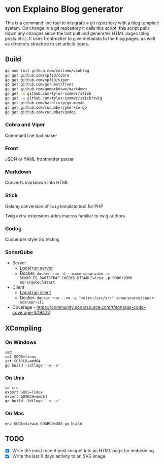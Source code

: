 # von Explaino Blog generator

This is a command line tool to integrate a git repository with a blog template system. On change in a git repository it calls this script, this script pulls down any changes since the last pull and generates HTML pages (blog posts etc.). It uses frontmatter to give metadata to the blog pages, as well as directory structure to set article types.

## Build

```sh
go mod init github.com/colinmo/vonblog
go get github.com/spf13/cobra
go get github.com/spf13/viper
go get github.com/gernest/front
go get github.com/gomarkdown/markdown 
go get -u github.com/tyler-sommer/stick
go get -u github.com/tyler-sommer/stick/twig
go get github.com/hashicorp/go-memdb
go get github.com/cucumber/gherkin-go  
go get github.com/cucumber/godog
```

### Cobra and Viper

Command line tool maker

### Front

JSON or YAML frontmatter parser

### Markdown

Converts markdown into HTML

### Stick

Golang conversion of `twig` template tool for PHP

Twig extra extensions adds macros familiar to twig authors

### Godog

Cucumber style Go testing

### SonarQube

* Server
  * [Local run server](https://docs.sonarqube.org/latest/setup/get-started-2-minutes/)
  * Docker: `docker run -d --name sonarqube -e SONAR_ES_BOOTSTRAP_CHECKS_DISABLE=true -p 9000:9000 sonarqube:latest`
* Client
  * [Local run client](https://docs.sonarqube.org/latest/analysis/scan/sonarscanner/)
  * Docker: `docker run --rm -v "<dir>:/usr/src" sonarsource/sonar-scanner-cli`
* Coverage - https://community.sonarsource.com/t/sonargo-code-coverage-0/19473

## XCompiling

### On Windows

```
cmd
set GOOS=linux
set GOARCH=amd64
go build -ldflags '-w -s'
``` 

### On Unix

```
cd src
export GOOS=linux
export GOARCH=amd64
go build -ldflags '-w -s'
``` 

### On Mac

```
env GOOS=darwin GOARCH=386 go build
```

## TODO

- [x] Write the most recent post snippet into an HTML page for embedding
- [x] Write the last X days activity to an SVG image.